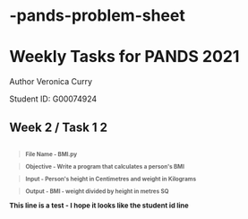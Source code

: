 # -pands-problem-sheet

<h1> Weekly Tasks for PANDS 2021 </h1>
Author Veronica Curry

Student ID: G00074924



<h2> Week 2 / Task 1 2<h2>
<font size = "1">

> File Name - BMI.py

> Objective - Write a program that calculates a person's BMI

> Input - Person's height in Centimetres and weight in Kilograms

> Output - BMI - weight divided by height in metres SQ

</font>




<p style = "font family: Calibri; font-size: 9pt">
This line is a test - I hope it looks like the student id line 
</p>